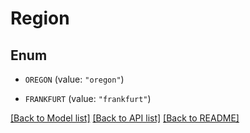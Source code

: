 # Region

## Enum


* `OREGON` (value: `"oregon"`)

* `FRANKFURT` (value: `"frankfurt"`)


[[Back to Model list]](../README.md#documentation-for-models) [[Back to API list]](../README.md#documentation-for-api-endpoints) [[Back to README]](../README.md)


